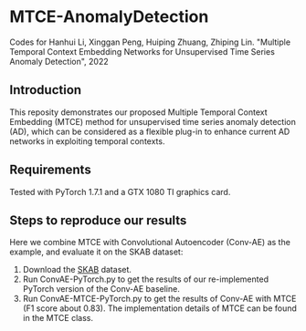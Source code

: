 # MTCE-AnomalyDetection
Codes for Hanhui Li, Xinggan Peng, Huiping Zhuang, Zhiping Lin. "Multiple Temporal Context Embedding Networks for Unsupervised Time Series Anomaly Detection", 2022

## Introduction
This reposity demonstrates our proposed Multiple Temporal Context Embedding (MTCE) method for unsupervised time series anomaly detection (AD), which can be considered as a flexible plug-in to enhance current AD networks in exploiting temporal contexts. 

## Requirements
Tested with PyTorch 1.7.1 and a GTX 1080 TI graphics card. 

## Steps to reproduce our results
Here we combine MTCE with Convolutional Autoencoder (Conv-AE) as the example, and evaluate it on the SKAB dataset: 
1. Download the [SKAB](https://github.com/waico/SKAB) dataset.
2. Run ConvAE-PyTorch.py to get the results of our re-implemented PyTorch version of the Conv-AE baseline.
3. Run ConvAE-MTCE-PyTorch.py to get the results of Conv-AE with MTCE (F1 score about 0.83). The implementation details of MTCE can be found in the MTCE class.
